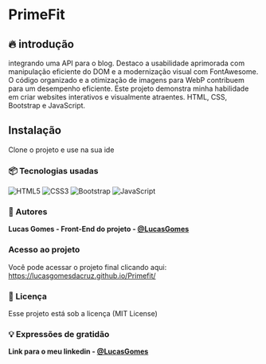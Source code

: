 # PrimeFit

## 🔥 introdução
integrando uma API para o blog. Destaco a usabilidade aprimorada com manipulação eficiente do DOM e a modernização visual com FontAwesome. O código organizado e a otimização de imagens para WebP contribuem para um desempenho eficiente. Este projeto demonstra minha habilidade em criar websites interativos e visualmente atraentes. HTML, CSS, Bootstrap e JavaScript.

## Instalação
Clone o projeto e use na sua ide

### 📦 Tecnologias usadas
![HTML5](https://img.shields.io/badge/html5-%23E34F26.svg?style=for-the-badge&logo=html5&logoColor=white) ![CSS3](https://img.shields.io/badge/css3-%231572B6.svg?style=for-the-badge&logo=css3&logoColor=white) ![Bootstrap](https://img.shields.io/badge/bootstrap-%238511FA.svg?style=for-the-badge&logo=bootstrap&logoColor=white) ![JavaScript](https://img.shields.io/badge/javascript-%23323330.svg?style=for-the-badge&logo=javascript&logoColor=%23F7DF1E) 

### 👷 Autores

**Lucas Gomes - Front-End do projeto - [@LucasGomes](https://github.com/lucasgomesdacruz)**

### Acesso ao projeto
Você pode acessar o projeto final clicando aqui: <a>https://lucasgomesdacruz.github.io/Primefit/</a>

### 📄 Licença
Esse projeto está sob a licença (MIT License)

### 💡 Expressões de gratidão
**Link para o meu linkedin - [@LucasGomes](https://www.linkedin.com/in/lucaass1997)**
